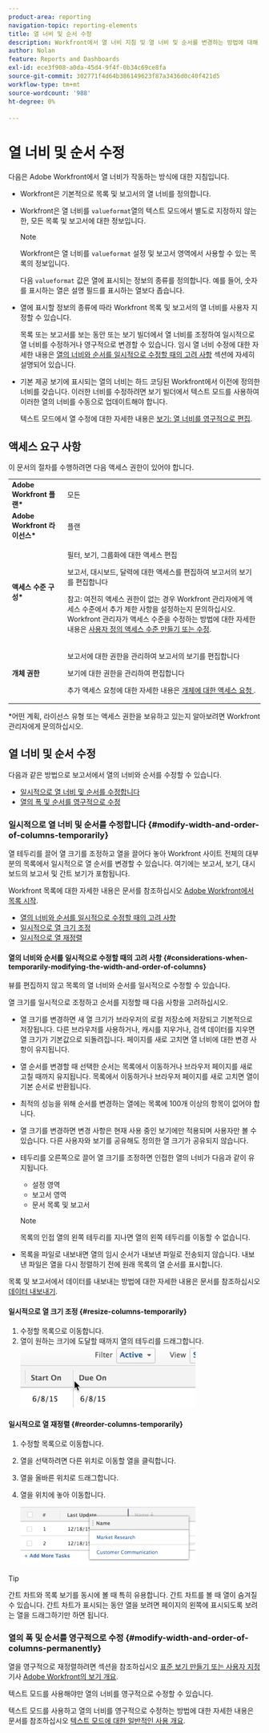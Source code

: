 ```yaml
---
product-area: reporting
navigation-topic: reporting-elements
title: 열 너비 및 순서 수정
description: Workfront에서 열 너비 지침 및 열 너비 및 순서를 변경하는 방법에 대해 알려면 이 문서를 검토하십시오.
author: Nolan
feature: Reports and Dashboards
exl-id: ece3f908-a0da-45d4-9f4f-0b34c69ce8fa
source-git-commit: 302771f4d64b386149623f87a3436d0c40f421d5
workflow-type: tm+mt
source-wordcount: '988'
ht-degree: 0%

---
```


# 열 너비 및 순서 수정

다음은 Adobe Workfront에서 열 너비가 작동하는 방식에 대한 지침입니다.

* Workfront은 기본적으로 목록 및 보고서의 열 너비를 정의합니다.
* Workfront은 열 너비를 `valueformat`열의 텍스트 모드에서 별도로 지정하지 않는 한, 모든 목록 및 보고서에 대한 정보입니다.

   >[!NOTE]
   >
   >Workfront은 열 너비를 `valueformat` 설정 및 보고서 영역에서 사용할 수 있는 목록의 정보입니다.

   다음 `valueformat` 값은 열에 표시되는 정보의 종류를 정의합니다. 예를 들어, 숫자를 표시하는 열은 설명 필드를 표시하는 열보다 좁습니다.

* 열에 표시할 정보의 종류에 따라 Workfront 목록 및 보고서의 열 너비를 사용자 지정할 수 있습니다.

   목록 또는 보고서를 보는 동안 또는 보기 빌더에서 열 너비를 조정하여 일시적으로 열 너비를 수정하거나 영구적으로 변경할 수 있습니다. 임시 열 너비 수정에 대한 자세한 내용은 [열의 너비와 순서를 일시적으로 수정할 때의 고려 사항](#considerations-when-temporarily-modifying-the-width-and-order-of-columns) 섹션에 자세히 설명되어 있습니다.

* 기본 제공 보기에 표시되는 열의 너비는 하드 코딩된 Workfront에서 이전에 정의한 너비를 갖습니다. 이러한 너비를 수정하려면 보기 빌더에서 텍스트 모드를 사용하여 이러한 열의 너비를 수동으로 업데이트해야 합니다.

   텍스트 모드에서 열 수정에 대한 자세한 내용은 [보기: 열 너비를 영구적으로 편집](../../../reports-and-dashboards/reports/custom-view-filter-grouping-samples/view-edit-column-width-permanently.md).

## 액세스 요구 사항

이 문서의 절차를 수행하려면 다음 액세스 권한이 있어야 합니다.

<table style="table-layout:auto"> 
 <col> 
 <col> 
 <tbody> 
  <tr> 
   <td role="rowheader"><strong>Adobe Workfront 플랜*</strong></td> 
   <td> <p>모든</p> </td> 
  </tr> 
  <tr> 
   <td role="rowheader"><strong>Adobe Workfront 라이선스*</strong></td> 
   <td> <p>플랜 </p> </td> 
  </tr> 
  <tr> 
   <td role="rowheader"><strong>액세스 수준 구성*</strong></td> 
   <td> <p>필터, 보기, 그룹화에 대한 액세스 편집</p> <p>보고서, 대시보드, 달력에 대한 액세스를 편집하여 보고서의 보기를 편집합니다</p> <p>참고: 여전히 액세스 권한이 없는 경우 Workfront 관리자에게 액세스 수준에서 추가 제한 사항을 설정하는지 문의하십시오. Workfront 관리자가 액세스 수준을 수정하는 방법에 대한 자세한 내용은 <a href="../../../administration-and-setup/add-users/configure-and-grant-access/create-modify-access-levels.md" class="MCXref xref">사용자 정의 액세스 수준 만들기 또는 수정</a>.</p> </td> 
  </tr> 
  <tr> 
   <td role="rowheader"><strong>개체 권한</strong></td> 
   <td> <p>보고서에 대한 권한을 관리하여 보고서의 보기를 편집합니다</p> <p>보기에 대한 권한을 관리하여 편집합니다</p> <p>추가 액세스 요청에 대한 자세한 내용은 <a href="../../../workfront-basics/grant-and-request-access-to-objects/request-access.md" class="MCXref xref">개체에 대한 액세스 요청 </a>.</p> </td> 
  </tr> 
 </tbody> 
</table>

&#42;어떤 계획, 라이선스 유형 또는 액세스 권한을 보유하고 있는지 알아보려면 Workfront 관리자에게 문의하십시오.

## 열 너비 및 순서 수정

다음과 같은 방법으로 보고서에서 열의 너비와 순서를 수정할 수 있습니다.

* [일시적으로 열 너비 및 순서를 수정합니다](#modify-width-and-order-of-columns-temporarily)
* [열의 폭 및 순서를 영구적으로 수정](#modify-width-and-order-of-columns-permanently)

### 일시적으로 열 너비 및 순서를 수정합니다 {#modify-width-and-order-of-columns-temporarily}

열 테두리를 끌어 열 크기를 조정하고 열을 끌어다 놓아 Workfront 사이트 전체의 대부분의 목록에서 일시적으로 열 순서를 변경할 수 있습니다. 여기에는 보고서, 보기, 대시보드의 보고서 및 간트 보기가 포함됩니다.

Workfront 목록에 대한 자세한 내용은 문서를 참조하십시오 [Adobe Workfront에서 목록 시작](../../../workfront-basics/navigate-workfront/use-lists/view-items-in-a-list.md).

* [열의 너비와 순서를 일시적으로 수정할 때의 고려 사항](#considerations-when-temporarily-modifying-the-width-and-order-of-columns)
* [일시적으로 열 크기 조정](#resize-columns-temporarily)
* [일시적으로 열 재정렬](#reorder-columns-temporarily)

#### 열의 너비와 순서를 일시적으로 수정할 때의 고려 사항 {#considerations-when-temporarily-modifying-the-width-and-order-of-columns}

뷰를 편집하지 않고 목록의 열 너비와 순서를 일시적으로 수정할 수 있습니다.

열 크기를 일시적으로 조정하고 순서를 지정할 때 다음 사항을 고려하십시오.

* 열 크기를 변경하면 새 열 크기가 브라우저의 로컬 저장소에 저장되고 기본적으로 저장됩니다. 다른 브라우저를 사용하거나, 캐시를 지우거나, 검색 데이터를 지우면 열 크기가 기본값으로 되돌려집니다. 페이지를 새로 고치면 열 너비에 대한 변경 사항이 유지됩니다.
* 열 순서를 변경할 때 선택한 순서는 목록에서 이동하거나 브라우저 페이지를 새로 고칠 때까지 유지됩니다. 목록에서 이동하거나 브라우저 페이지를 새로 고치면 열이 기본 순서로 반환됩니다.
* 최적의 성능을 위해 순서를 변경하는 열에는 목록에 100개 이상의 항목이 없어야 합니다.
* 열 크기를 변경하면 변경 사항은 현재 사용 중인 보기에만 적용되며 사용자만 볼 수 있습니다. 다른 사용자와 보기를 공유해도 정의한 열 크기가 공유되지 않습니다.
* 테두리를 오른쪽으로 끌어 열 크기를 조정하면 인접한 열의 너비가 다음과 같이 유지됩니다.

   * 설정 영역
   * 보고서 영역
   * 문서 목록 및 보고서

   >[!NOTE]
   >
   >목록의 인접 열의 왼쪽 테두리를 지나면 열의 왼쪽 테두리를 이동할 수 없습니다.

* 목록을 파일로 내보내면 열의 임시 순서가 내보낸 파일로 전송되지 않습니다. 내보낸 파일은 열을 다시 정렬하기 전에 원래 목록의 열 순서를 표시합니다.

목록 및 보고서에서 데이터를 내보내는 방법에 대한 자세한 내용은 문서를 참조하십시오 [데이터 내보내기](../../../reports-and-dashboards/reports/creating-and-managing-reports/export-data.md).

#### 일시적으로 열 크기 조정 {#resize-columns-temporarily}

1. 수정할 목록으로 이동합니다.
1. 열이 원하는 크기에 도달할 때까지 열의 테두리를 드래그합니다.\
   ![](assets/column-resize-350x124.png)

#### 일시적으로 열 재정렬 {#reorder-columns-temporarily}

1. 수정할 목록으로 이동합니다.
1. 열을 선택하려면 다른 위치로 이동할 열을 클릭합니다.
1. 열을 올바른 위치로 드래그합니다.
1. 열을 위치에 놓아 이동합니다.

   ![](assets/column-reorder-350x118.png)

>[!TIP]
>
>간트 차트와 목록 보기를 동시에 볼 때 특히 유용합니다. 간트 차트를 볼 때 열이 숨겨질 수 있습니다. 간트 차트가 표시되는 동안 열을 보려면 페이지의 왼쪽에 표시되도록 보려는 열을 드래그하기만 하면 됩니다.

### 열의 폭 및 순서를 영구적으로 수정 {#modify-width-and-order-of-columns-permanently}

열을 영구적으로 재정렬하려면 섹션을 참조하십시오 [표준 보기 만들기 또는 사용자 지정](../../../reports-and-dashboards/reports/reporting-elements/views-overview.md#customizing-a-standard-view) 기사 [Adobe Workfront의 보기 개요](../../../reports-and-dashboards/reports/reporting-elements/views-overview.md).

텍스트 모드를 사용해야만 열의 너비를 영구적으로 수정할 수 있습니다.

텍스트 모드를 사용하고 열의 너비를 영구적으로 수정하는 방법에 대한 자세한 내용은 문서를 참조하십시오 [텍스트 모드에 대한 일반적인 사용 개요](../../../reports-and-dashboards/reports/text-mode/understand-common-uses-text-mode.md).
